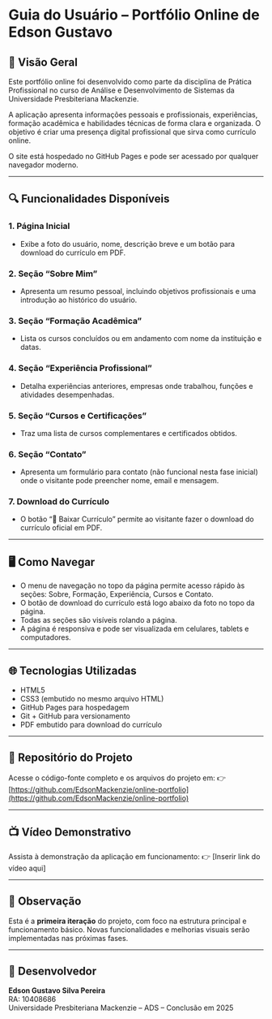 # Guia do Usuário – Portfólio Online de Edson Gustavo

## 📌 Visão Geral

Este portfólio online foi desenvolvido como parte da disciplina de Prática Profissional no curso de Análise e Desenvolvimento de Sistemas da Universidade Presbiteriana Mackenzie.

A aplicação apresenta informações pessoais e profissionais, experiências, formação acadêmica e habilidades técnicas de forma clara e organizada. O objetivo é criar uma presença digital profissional que sirva como currículo online.

O site está hospedado no GitHub Pages e pode ser acessado por qualquer navegador moderno.

---

## 🔍 Funcionalidades Disponíveis

### 1. Página Inicial
- Exibe a foto do usuário, nome, descrição breve e um botão para download do currículo em PDF.

### 2. Seção “Sobre Mim”
- Apresenta um resumo pessoal, incluindo objetivos profissionais e uma introdução ao histórico do usuário.

### 3. Seção “Formação Acadêmica”
- Lista os cursos concluídos ou em andamento com nome da instituição e datas.

### 4. Seção “Experiência Profissional”
- Detalha experiências anteriores, empresas onde trabalhou, funções e atividades desempenhadas.

### 5. Seção “Cursos e Certificações”
- Traz uma lista de cursos complementares e certificados obtidos.

### 6. Seção “Contato”
- Apresenta um formulário para contato (não funcional nesta fase inicial) onde o visitante pode preencher nome, email e mensagem.

### 7. Download do Currículo
- O botão “📄 Baixar Currículo” permite ao visitante fazer o download do currículo oficial em PDF.

---

## 🖥️ Como Navegar

- O menu de navegação no topo da página permite acesso rápido às seções: Sobre, Formação, Experiência, Cursos e Contato.
- O botão de download do currículo está logo abaixo da foto no topo da página.
- Todas as seções são visíveis rolando a página.
- A página é responsiva e pode ser visualizada em celulares, tablets e computadores.

---

## 🌐 Tecnologias Utilizadas

- HTML5
- CSS3 (embutido no mesmo arquivo HTML)
- GitHub Pages para hospedagem
- Git + GitHub para versionamento
- PDF embutido para download do currículo

---

## 📁 Repositório do Projeto

Acesse o código-fonte completo e os arquivos do projeto em:
👉 [https://github.com/EdsonMackenzie/online-portfolio](https://github.com/EdsonMackenzie/online-portfolio)

---

## 📺 Vídeo Demonstrativo

Assista à demonstração da aplicação em funcionamento:
👉 [Inserir link do vídeo aqui]

---

## 📌 Observação

Esta é a **primeira iteração** do projeto, com foco na estrutura principal e funcionamento básico. Novas funcionalidades e melhorias visuais serão implementadas nas próximas fases.

---

## 👤 Desenvolvedor

**Edson Gustavo Silva Pereira**  
RA: 10408686  
Universidade Presbiteriana Mackenzie – ADS – Conclusão em 2025  
